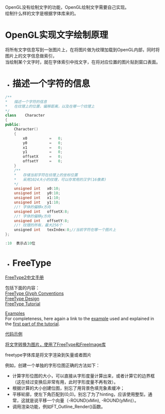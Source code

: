 OpenGL没有绘制文字的功能，OpenGL绘制文字需要自己实现。     
绘制什么样的文字是根据字体库来的。  

# OpenGL实现文字绘制原理  
将所有文字信息写到一张图片上，在将图片做为纹理加载到OpenGL内部，同时将图片上的文字信息做索引，  
当绘制某个文字时，就在字体索引中找文字，在将对应位置的图片贴到窗口表面。  

- #  描述一个字符的信息

```c++
/**
*   描述一个字符的信息
*   在纹理上的位置，偏移距离，以及在哪一个纹理上
*/
class    Character
{
public:
    Character()
    {
        x0          =   0;
        y0          =   0;
        x1          =   0;
        y1          =   0;
        offsetX     =   0;
        offsetY     =   0;
    }
    /**
    *   存储当前字符在纹理上的坐标位置
    *   采用1024大小的纹理，可以存常用的汉字(16像素)
    */
    unsigned int   x0:10;
    unsigned int   y0:10;
    unsigned int   x1:10;
    unsigned int   y1:10;
    //! 字体的偏移x方向
    unsigned int   offsetX:8;
    //! 字体的偏移y方向
    unsigned int   offsetY:8;
    //! 纹理的所有，最大256个
    unsigned int   texIndex:8;//当前字符在哪一个图片上
};

:10  表示占10位
```
- # FreeType  

[FreeType2中文手册](https://www.cnblogs.com/htc-javaMe/archive/2010/12/12/2562529.html)      

包括下面的内容：    
[FreeType Glyph Conventions](https://www.freetype.org/freetype2/docs/glyphs/index.html)   
[FreeType Design](https://www.freetype.org/freetype2/docs/design/index.html)    
[FreeType Tutorial](https://www.freetype.org/freetype2/docs/tutorial/index.html)    

[Examples](https://www.freetype.org/freetype2/docs/tutorial/step3.html)    
For completeness, here again a link to the [example](https://www.freetype.org/freetype2/docs/tutorial/example1.c) used and explained in the [first part of the tutorial](https://www.freetype.org/freetype2/docs/tutorial/step1.html).       

[代码示例](https://www.freetype.org/freetype2/docs/tutorial/example1.c)   

[将文字转换为图片，使用了FreeType和FreeImage库](https://github.com/havenow/OpenGLESFont/blob/master/example1.c)    

freetype字体库是将文字渲染到矢量或者图片  

例如，创建一个单独的字形位图正确的方法如下： 

* 计算字形位图的大小，可以直接从字形度量计算出来，或者计算它的边界框（这在经过变换后非常有用，此时字形度量不再有效）。 
* 根据计算的大小创建位图，别忘了用背景色填充象素缓冲； 
* 平移轮廓，使左下角匹配到(0,0)。别忘了为了hinting，应该使用整型。通常，这就是说平移一个向量（-ROUND(xMin), -ROUND(yMin)）。 
* 调用渲染功能，例如FT_Outline_Render()函数。 
